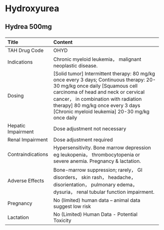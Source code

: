 # Hydroxyurea

## Hydrea 500mg

##### 

| Title              | Content                                                                                                                                                                                                                                                                                       |
|:-------------------|:----------------------------------------------------------------------------------------------------------------------------------------------------------------------------------------------------------------------------------------------------------------------------------------------|
| TAH Drug Code      | OHYD                                                                                                                                                                                                                                                                                          |
| Indications        | Chronic myeloid leukemia， malignant neoplastic disease.                                                                                                                                                                                                                                      |
| Dosing             | [Solid tumor] Intermittent therapy: 80 mg/kg once every 3 days; Continuous therapy: 20-30 mg/kg once daily [Squamous cell carcinoma of head and neck or cervical cancer， in combination with radiation therapy] 80 mg/kg once every 3 days [Chronic myeloid leukemia] 20-30 mg/kg once daily |
| Hepatic Impairment | Dose adjustment not necessary                                                                                                                                                                                                                                                                 |
| Renal Impairment   | Dose adjustment required                                                                                                                                                                                                                                                                      |
| Contraindications  | Hypersensitivity. Bone marrow depression eg leukopenia， thrombocytopenia or severe anemia. Pregnancy & lactation.                                                                                                                                                                            |
| Adverse Effects    | Bone-marrow suppression; rarely， GI disorders， skin rash， headache， disorientation， pulmonary edema， dysuria， renal tubular function impairment.                                                                                                                                       |
| Pregnancy          | No (limited) human data – animal data suggest low risk                                                                                                                                                                                                                                        |
| Lactation          | No (Limited) Human Data - Potential Toxicity                                                                                                                                                                                                                                                  |

